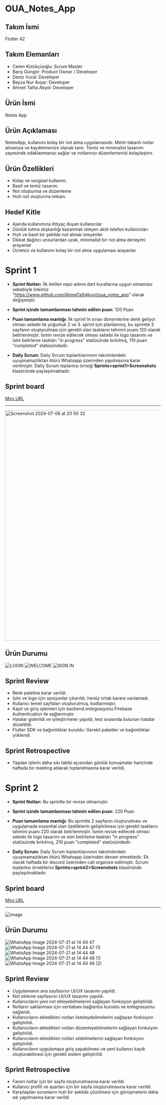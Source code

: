 # OUA_Notes_App
## **Takım İsmi**

Flutter 42
## Takım Elemanları
- Ceren Kütükçüoğlu: Scrum Master
- Barış Güngör: Product Owner / Developer
- Deniz Vural: Developer
- Beyza Nur Avşar: Developer
- Ahmet Talha Akyol: Developer

## Ürün İsmi
Notes App

## Ürün Açıklaması
NotesApp, kullanımı kolay bir not alma uygulamasıdır. Metin tabanlı notlar almanıza ve kaydetmenize olanak tanır. Temiz ve minimalist tasarımı sayesinde odaklanmanızı sağlar ve notlarınızı düzenlemenizi kolaylaştırır.
## Ürün Özellikleri
- Kolay ve sezgisel kullanım.
- Basit ve temiz tasarım.
- Not oluşturma ve düzenleme
- Hızlı not oluşturma imkanı.

## Hedef Kitle
- Ajanda kullanımına ihtiyaç duyan kullanıcılar
- Günlük tutma alışkanlığı kazanmak isteyen akıllı telefon kullanıcıları
- Hızlı ve basit bir şekilde not almak isteyenler
- Dikkat dağıtıcı unsurlardan uzak, minimalist bir not alma deneyimi arayanlar
- Ücretsiz ve kullanımı kolay bir not alma uygulaması arayanlar

# Sprint 1
- **Sprint Notları**: İlk iletilen repo adının dart kurallarına uygun olmaması sebebiyle linkimiz "https://www.github.com/AhmeTalhAkyol/oua_notes_app" olarak değişmiştir.

  
- **Sprint içinde tamamlanması tahmin edilen puan**: 120 Puan

- **Puan tamamlama mantığı**: İlk sprint'in sınav dönemlerine denk geliyor olması sebebi ile yoğunluk 2 ve 3. sprint için planlanmış, bu sprintte 3 sayfanın oluşturulması için gerekli olan taskların tahmini puanı 120 olarak belirlenmiştir. İsmin revize edilecek olması sebebi ile logo tasarımı ve isim belirleme taskları "in progress" statüsünde bırkılmış, 110 puan "completed" statüsündedir.


- **Daily Scrum**: Daily Scrum toplantılarınının takvimlerdeki uyuşmamazlıktan ötürü Whatsapp üzerinden yapılmasına karar verilmiştir. Daily Scrum toplantısı örneği **Sprints>sprint1>Screenshots** klasöründe paylaşılmaktadır.


## Sprint board

[Miro URL](https://miro.com/app/board/uXjVK1YLlqY=/?share_link_id=471776332825)

---
<img width="743" alt="Screenshot 2024-07-06 at 20 50 32" src="https://github.com/AhmeTalhAkyol/oua_notes_app/assets/74508641/eb543dbc-b6b7-454a-bd4f-b6123b899e18">


## Ürün Durumu
 ![LOGIN](https://github.com/AhmeTalhAkyol/oua_notes_app/assets/74508641/5e7c1f00-a094-4619-8751-9bd7a419f378)
![WELCOME](https://github.com/AhmeTalhAkyol/oua_notes_app/assets/74508641/444aa29e-1a10-4561-b540-784e75983f44)
![SIGN IN](https://github.com/AhmeTalhAkyol/oua_notes_app/assets/74508641/3b6b68c8-9125-4996-aabd-41d81adb5c8d)

## Sprint Review
- Renk paletine karar verildi.
- İsim ve logo için opsiyonlar çıkarıldı, henüz ortak karara varılamadı.
- Kullanıcı temel sayfaları oluşturulmuş, kodlanmıştır.
- Kayıt ve giriş işlemleri için backend entegrasyonu Firebase Authentication ile sağlanmıştır.
- Hatalar giderildi ve iyileştirmeler yapıldı, test sırasında bulunan hatalar düzeltildi.
- Flutter SDK ve bağımlılıklar kuruldu: Gerekli paketler ve bağımlılıklar yüklendi.

## Sprint Retrospective
  - Yapılan işlerin daha sıkı takibi açısından günlük konuşmalar haricinde haftada bir meeting atılarak toplanılmasına karar verildi.
# Sprint 2
- **Sprint Notları**: Bu sprintte bir revize olmamıştır.

  
- **Sprint içinde tamamlanması tahmin edilen puan**: 220 Puan

- **Puan tamamlama mantığı**: Bu sprintte 2 sayfanın oluşturulması ve uygulamada essential olan özelliklerin geliştirilmesi için gerekli taskların tahmini puanı 220 olarak belirlenmiştir. İsmin revize edilecek olması sebebi ile logo tasarımı ve isim belirleme taskları "in progress" statüsünde bırkılmış, 210 puan "completed" statüsündedir.


- **Daily Scrum**: Daily Scrum toplantılarınının takvimlerdeki uyuşmamazlıktan ötürü Whatsapp üzerinden devam etmektedir. Ek olarak haftada bir discord üzerinden call organize edilmiştir.  Scrum toplantısı örneklerini **Sprints>sprint2>Screenshots** klasöründe paylaşılmaktadır.


## Sprint board

[Miro URL](https://miro.com/app/board/uXjVKwhfDQ4=/?share_link_id=620701365545)

---
![image](https://github.com/user-attachments/assets/05a2e598-c69f-4411-b1dc-ab2185199dad)


## Ürün Durumu

![WhatsApp Image 2024-07-21 at 14 44 47](https://github.com/user-attachments/assets/caa79d78-40c5-4155-b256-c0e82a5008e5)
![WhatsApp Image 2024-07-21 at 14 44 47 (1)](https://github.com/user-attachments/assets/4ffa2afb-42d6-4f6f-876f-99f842aedff3)
![WhatsApp Image 2024-07-21 at 14 44 48](https://github.com/user-attachments/assets/8f32e589-818e-4bf9-bbe8-66a7d551c746)
![WhatsApp Image 2024-07-21 at 14 44 48 (1)](https://github.com/user-attachments/assets/18f3668a-1326-433f-be65-9e0b8da74d72)
![WhatsApp Image 2024-07-21 at 14 44 48 (2)](https://github.com/user-attachments/assets/a680d507-9834-4c3c-b0f7-7154543cca93)

## Sprint Review
- Uygulamanın ana sayfasının UI/UX tasarımı yapıldı.
- Not ekleme sayfasının UI/UX tasarımı yapıldı.
- Kullanıcıların yeni not ekleyebilmelerini sağlayan fonksiyon geliştirildi.
- Notların saklanması için veritabanı bağlantısı kuruldu ve entegrasyonu sağlandı.
- Kullanıcıların ekledikleri notları listeleyebilmelerini sağlayan fonksiyon geliştirildi.
- Kullanıcıların ekledikleri notları düzenleyebilmelerini sağlayan fonksiyon geliştirildi.
- Kullanıcıların ekledikleri notları silebilmelerini sağlayan fonksiyon geliştirildi.
- Kullanıcıların uygulamaya giriş yapabilmesi ve yeni kullanıcı kaydı oluşturabilmesi için gerekli sistem geliştirildi.
## Sprint Retrospective
  - Favori notlar için bir sayfa oluşturulmasına karar verildi.
  - Kullanıcı profili ve ayarları için bir sayfa oluşturulmasına karar verildi.
  - Karşılaşılan sorunların hızlı bir şekilde çözülmesi için görüşmelerin daha sık yapılmasına karar verildi.
  
